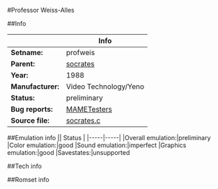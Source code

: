 #Professor Weiss-Alles

##Info

||Info|
|-----|-----|
|**Setname:**|profweis
|**Parent:**|[socrates](socrates.md)
|**Year:**|1988
|**Manufacturer:**|Video Technology/Yeno
|**Status:**|preliminary
|**Bug reports:**|[MAMETesters](http://mametesters.org/view_all_set.php?type=1&temporary=y&search=socrates.c)
|**Source file:**|[socrates.c](https://github.com/mamedev/mame/blob/master/src/mess/drivers/socrates.c)

##Emulation info
|| Status |
|-----|-----|
|Overall emulation:|preliminary
|Color emulation:|good
|Sound emulation:|imperfect
|Graphics emulation:|good
|Savestates:|unsupported

##Tech info

##Romset info

<!--- START OF EDITED COMMENT DO NOT TOUCH TEXT ABOVE-->
